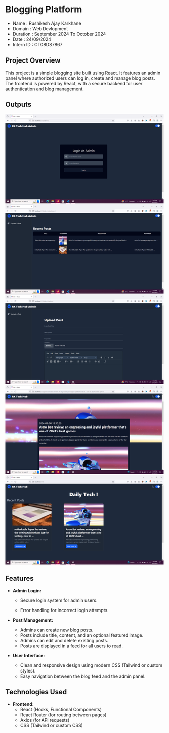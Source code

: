 # Blogging Platform
- Name : Rushikesh Ajay Karkhane
- Domain : Web Devlopment
- Duration : September 2024 To October 2024
- Date : 24/09/2024
- Intern ID : CTO8DS7867
## Project Overview

This project is a simple blogging site built using React. It features an admin panel where authorized users can log in, create and manage blog posts. The frontend is powered by React, with a secure backend for user authentication and blog management.
## Outputs
![Admin Login](./results/adminpanel.png)
![Admin Dashboard](./results/admindashboard.png)
![Admin Post Upload Page](./results/postupload.png)
![Blog Page](./results/blogpage.png)
![Homepage](./results/homepage.png)

## Features

- **Admin Login:**
  - Secure login system for admin users.

  - Error handling for incorrect login attempts.

- **Post Management:**
  - Admins can create new blog posts.
  - Posts include title, content, and an optional featured image.
  - Admins can edit and delete existing posts.
  - Posts are displayed in a feed for all users to read.

- **User Interface:**
  - Clean and responsive design using modern CSS (Tailwind or custom styles).
  - Easy navigation between the blog feed and the admin panel.

## Technologies Used

- **Frontend:**
  - React (Hooks, Functional Components)
  - React Router (for routing between pages)
  - Axios (for API requests)
  - CSS (Tailwind or custom CSS)

